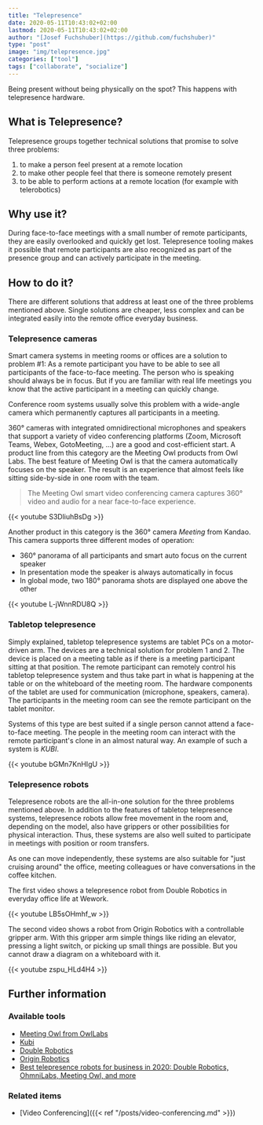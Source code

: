 ```yaml
---
title: "Telepresence"
date: 2020-05-11T10:43:02+02:00
lastmod: 2020-05-11T10:43:02+02:00
author: "[Josef Fuchshuber](https://github.com/fuchshuber)"
type: "post"
image: "img/telepresence.jpg"
categories: ["tool"]
tags: ["collaborate", "socialize"]
---
```


Being present without being physically on the spot? This happens with telepresence hardware.

<!--more-->

## What is Telepresence?

Telepresence groups together technical solutions that promise to solve three problems:

1. to make a person feel present at a remote location
2. to make other people feel that there is someone remotely present
3. to be able to perform actions at a remote location (for example with telerobotics)

## Why use it?

During face-to-face meetings with a small number of remote participants, they are easily overlooked and quickly get lost. Telepresence tooling makes it possible that remote participants are also recognized as part of the presence group and can actively participate in the meeting.

## How to do it?

There are different solutions that address at least one of the three problems mentioned above. Single solutions are cheaper, less complex and can be integrated easily into the remote office everyday business.

### Telepresence cameras

Smart camera systems in meeting rooms or offices are a solution to problem #1: As a remote participant you have to be able to see all participants of the face-to-face meeting. The person who is speaking should always be in focus. But if you are familiar with real life meetings you know that the active participant in a meeting can quickly change.

Conference room systems usually solve this problem with a wide-angle camera which permanently captures all participants in a meeting.

360° cameras with integrated omnidirectional microphones and speakers that support a variety of video conferencing platforms (Zoom, Microsoft Teams, Webex, GotoMeeting, ...) are a good and cost-efficient start. A product line from this category are the Meeting Owl products from Owl Labs. The best feature of Meeting Owl is that the camera automatically focuses on the speaker. The result is an experience that almost feels like sitting side-by-side in one room with the team.

> The Meeting Owl smart video conferencing camera captures 360° video and audio for a near face-to-face experience.

{{< youtube S3DliuhBsDg >}}

Another product in this category is the 360° camera *Meeting* from Kandao. This camera supports three different modes of operation:

* 360° panorama of all participants and smart auto focus on the current speaker
* In presentation mode the speaker is always automatically in focus
* In global mode, two 180° panorama shots are displayed one above the other

{{< youtube L-jWnnRDU8Q >}}

### Tabletop telepresence

Simply explained, tabletop telepresence systems are tablet PCs on a motor-driven arm. The devices are a technical solution for problem 1 and 2. The device is placed on a meeting table as if there is a meeting participant sitting at that position. The remote participant can remotely control his tabletop telepresence system and thus take part in what is happening at the table or on the whiteboard of the meeting room. The hardware components of the tablet are used for communication (microphone, speakers, camera). The participants in the meeting room can see the remote participant on the tablet monitor.

Systems of this type are best suited if a single person cannot attend a face-to-face meeting. The people in the meeting room can interact with the remote participant's clone in an almost natural way. An example of such a system is *KUBI*.

{{< youtube bGMn7KnHIgU >}}

### Telepresence robots

Telepresence robots are the all-in-one solution for the three problems mentioned above. In addition to the features of tabletop telepresence systems, telepresence robots allow free movement in the room and, depending on the model, also have grippers or other possibilities for physical interaction. Thus, these systems are also well suited to participate in meetings with position or room transfers.

As one can move independently, these systems are also suitable for "just cruising around" the office, meeting colleagues or have conversations in the coffee kitchen.

The first video shows a telepresence robot from Double Robotics in everyday office life at Wework.

{{< youtube LB5sOHmhf_w >}}

The second video shows a robot from Origin Robotics with a controllable gripper arm. With this gripper arm simple things like riding an elevator, pressing a light switch, or picking up small things are possible. But you cannot draw a diagram on a whiteboard with it.

{{< youtube zspu_HLd4H4 >}}

## Further information

### Available tools

* [Meeting Owl from OwlLabs](https://www.owllabs.com/)
* [Kubi](https://www.kubiconnect.com/)
* [Double Robotics](https://www.doublerobotics.com/)
* [Origin Robotics](https://www.originrobotics.com/)
* [Best telepresence robots for business in 2020: Double Robotics, OhmniLabs, Meeting Owl, and more](https://www.zdnet.com/article/best-telepresence-robots/)

### Related items

* [Video Conferencing]({{< ref "/posts/video-conferencing.md" >}})
